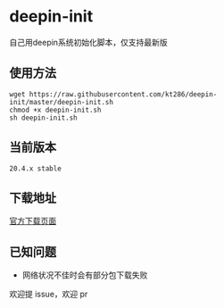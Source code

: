 # deepin-init
自己用deepin系统初始化脚本，仅支持最新版

## 使用方法

```
wget https://raw.githubusercontent.com/kt286/deepin-init/master/deepin-init.sh
chmod +x deepin-init.sh
sh deepin-init.sh
```

## 当前版本

`20.4.x stable`

## 下载地址

[官方下载页面](https://www.deepin.org/download/)

## 已知问题

 - 网络状况不佳时会有部分包下载失败


欢迎提 issue，欢迎 pr
